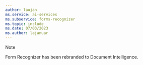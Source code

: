 ```yaml
---
author: laujan
ms.service: ai-services
ms.subservice: forms-recognizer
ms.topic: include
ms.date: 07/03/2023
ms.author: lajanuar
---
```

> [!NOTE]
> Form Recognizer has been rebranded to Document Intelligence.
